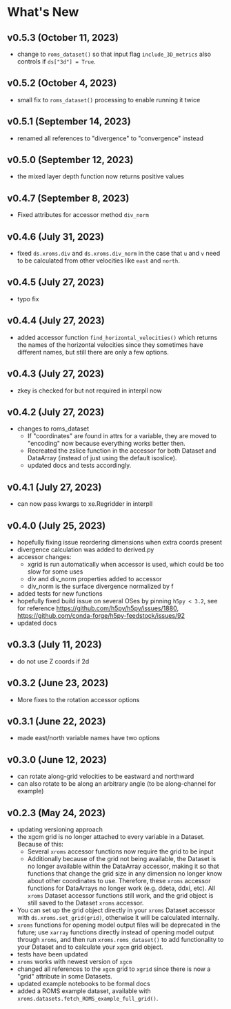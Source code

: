 # What's New

## v0.5.3 (October 11, 2023)
* change to `roms_dataset()` so that input flag `include_3D_metrics` also controls if `ds["3d"] = True`.

## v0.5.2 (October 4, 2023)
* small fix to `roms_dataset()` processing to enable running it twice

## v0.5.1 (September 14, 2023)
* renamed all references to "divergence" to "convergence" instead

## v0.5.0 (September 12, 2023)
* the mixed layer depth function now returns positive values

## v0.4.7 (September 8, 2023)
* Fixed attributes for accessor method `div_norm`

## v0.4.6 (July 31, 2023)
* fixed `ds.xroms.div` and `ds.xroms.div_norm` in the case that `u` and `v` need to be calculated from other velocities like `east` and `north`.

## v0.4.5 (July 27, 2023)
* typo fix

## v0.4.4 (July 27, 2023)
* added accessor function `find_horizontal_velocities()` which returns the names of the horizontal velocities since they sometimes have different names, but still there are only a few options.

## v0.4.3 (July 27, 2023)
* zkey is checked for but not required in interpll now

## v0.4.2 (July 27, 2023)
* changes to roms_dataset
    * If "coordinates" are found in attrs for a variable, they are moved to "encoding" now because everything works better then.
    * Recreated the zslice function in the accessor for both Dataset and DataArray (instead of just using the default isoslice).
    * updated docs and tests accordingly.

## v0.4.1 (July 27, 2023)
* can now pass kwargs to xe.Regridder in interpll

## v0.4.0 (July 25, 2023)

* hopefully fixing issue reordering dimensions when extra coords present
* divergence calculation was added to derived.py
* accessor changes:
  * xgrid is run automatically when accessor is used, which could be too slow for some uses
  * div and div_norm properties added to accessor
  * div_norm is the surface divergence normalized by f
* added tests for new functions
* hopefully fixed build issue on several OSes by pinning `h5py < 3.2`, see for reference https://github.com/h5py/h5py/issues/1880, https://github.com/conda-forge/h5py-feedstock/issues/92
* updated docs


## v0.3.3 (July 11, 2023)

* do not use Z coords if 2d


## v0.3.2 (June 23, 2023)

* More fixes to the rotation accessor options


## v0.3.1 (June 22, 2023)

* made east/north variable names have two options


## v0.3.0 (June 12, 2023)

* can rotate along-grid velocities to be eastward and northward
* can also rotate to be along an arbitrary angle (to be along-channel for example)

## v0.2.3 (May 24, 2023)

* updating versioning approach
* the xgcm grid is no longer attached to every variable in a Dataset. Because of this:
  * Several `xroms` accessor functions now require the grid to be input
  * Additionally because of the grid not being available, the Dataset is no longer available within the DataArray accessor, making it so that functions that change the grid size in any dimension no longer know about other coordinates to use. Therefore, these `xroms` accessor functions for DataArrays no longer work (e.g. ddeta, ddxi, etc). All `xroms` Dataset accessor functions still work, and the grid object is still saved to the Dataset `xroms` accessor.
* You can set up the grid object directly in your `xroms` Dataset accessor with `ds.xroms.set_grid(grid)`, otherwise it will be calculated internally.
* `xroms` functions for opening model output files will be deprecated in the future; use `xarray` functions directly instead of opening model output through `xroms`, and then run `xroms.roms_dataset()` to add functionality to your Dataset and to calculate your `xgcm` grid object.
* tests have been updated
* `xroms` works with newest version of `xgcm`
* changed all references to the `xgcm` grid to `xgrid` since there is now a "grid" attribute in some Datasets.
* updated example notebooks to be formal docs
* added a ROMS example dataset, available with `xroms.datasets.fetch_ROMS_example_full_grid()`.
